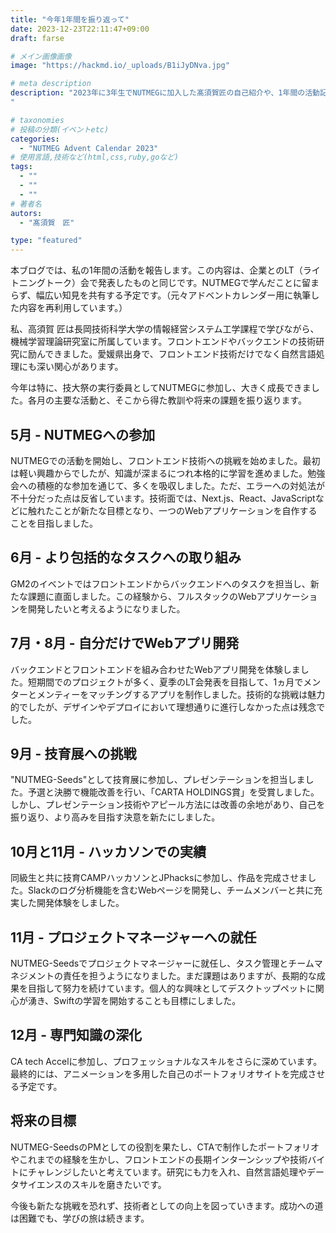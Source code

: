 ```yaml
---
title: "今年1年間を振り返って"
date: 2023-12-23T22:11:47+09:00
draft: farse

# メイン画像画像
image: "https://hackmd.io/_uploads/B1iJyDNva.jpg"

# meta description
description: "2023年に3年生でNUTMEGに加入した髙須賀匠の自己紹介や、1年間の活動記録を残しています。
"

# taxonomies
# 投稿の分類(イベントetc)
categories:
  - "NUTMEG Advent Calendar 2023"
# 使用言語,技術など(html,css,ruby,goなど)
tags:
  - ""
  - ""
  - ""
# 著者名
autors:
  - "髙須賀　匠"

type: "featured"
---
```

本ブログでは、私の1年間の活動を報告します。この内容は、企業とのLT（ライトニングトーク）会で発表したものと同じです。NUTMEGで学んだことに留まらず、幅広い知見を共有する予定です。（元々アドベントカレンダー用に執筆した内容を再利用しています。）

私、高須賀 匠は長岡技術科学大学の情報経営システム工学課程で学びながら、機械学習理論研究室に所属しています。フロントエンドやバックエンドの技術研究に励んできました。愛媛県出身で、フロントエンド技術だけでなく自然言語処理にも深い関心があります。

今年は特に、技大祭の実行委員としてNUTMEGに参加し、大きく成長できました。各月の主要な活動と、そこから得た教訓や将来の課題を振り返ります。

## 5月 - NUTMEGへの参加

NUTMEGでの活動を開始し、フロントエンド技術への挑戦を始めました。最初は軽い興趣からでしたが、知識が深まるにつれ本格的に学習を進めました。勉強会への積極的な参加を通じて、多くを吸収しました。ただ、エラーへの対処法が不十分だった点は反省しています。技術面では、Next.js、React、JavaScriptなどに触れたことが新たな目標となり、一つのWebアプリケーションを自作することを目指しました。

## 6月 - より包括的なタスクへの取り組み

GM2のイベントではフロントエンドからバックエンドへのタスクを担当し、新たな課題に直面しました。この経験から、フルスタックのWebアプリケーションを開発したいと考えるようになりました。

## 7月・8月 - 自分だけでWebアプリ開発

バックエンドとフロントエンドを組み合わせたWebアプリ開発を体験しました。短期間でのプロジェクトが多く、夏季のLT会発表を目指して、1ヵ月でメンターとメンティーをマッチングするアプリを制作しました。技術的な挑戦は魅力的でしたが、デザインやデプロイにおいて理想通りに進行しなかった点は残念でした。

## 9月 - 技育展への挑戦

"NUTMEG-Seeds"として技育展に参加し、プレゼンテーションを担当しました。予選と決勝で機能改善を行い、「CARTA HOLDINGS賞」を受賞しました。しかし、プレゼンテーション技術やアピール方法には改善の余地があり、自己を振り返り、より高みを目指す決意を新たにしました。

## 10月と11月 - ハッカソンでの実績

同級生と共に技育CAMPハッカソンとJPhacksに参加し、作品を完成させました。Slackのログ分析機能を含むWebページを開発し、チームメンバーと共に充実した開発体験をしました。

## 11月 - プロジェクトマネージャーへの就任

NUTMEG-Seedsでプロジェクトマネージャーに就任し、タスク管理とチームマネジメントの責任を担うようになりました。まだ課題はありますが、長期的な成果を目指して努力を続けています。個人的な興味としてデスクトップペットに関心が湧き、Swiftの学習を開始することも目標にしました。

## 12月 - 専門知識の深化

CA tech Accelに参加し、プロフェッショナルなスキルをさらに深めています。最終的には、アニメーションを多用した自己のポートフォリオサイトを完成させる予定です。

## 将来の目標

NUTMEG-SeedsのPMとしての役割を果たし、CTAで制作したポートフォリオやこれまでの経験を生かし、フロントエンドの長期インターンシップや技術バイトにチャレンジしたいと考えています。研究にも力を入れ、自然言語処理やデータサイエンスのスキルを磨きたいです。

今後も新たな挑戦を恐れず、技術者としての向上を図っていきます。成功への道は困難でも、学びの旅は続きます。
